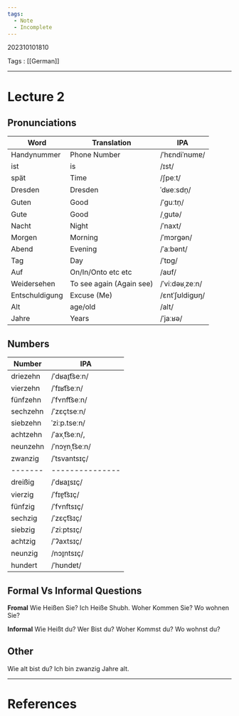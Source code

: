 ```yaml
---
tags:
  - Note
  - Incomplete
---
```

202310101810

Tags : [[German]]

---
# Lecture 2
## Pronunciations
| Word           | Translation              | IPA            |
| -------------- | ------------------------ | -------------- |
| Handynummer    | Phone Number             | /ˈhɛndiˈnʊmɐ/  |
| ist            | is                       | /ɪst/          |
| spät           | Time                     | /ʃpeːt/        |
| Dresden        | Dresden                  | ˈdʁeːsdn̩/     |
| Guten          | Good                     | /ˈɡuːtn̩/      |
| Gute           | Good                     | /ˌɡutə/        |
| Nacht          | Night                    | /ˈnaxt/        |
| Morgen         | Morning                  | /ˈmɔrɡən/      |
| Abend          | Evening                  | /ˈaːbənt/      |
| Tag            | Day                      | /ˈtɒɡ/         |
| Auf            | On/In/Onto etc etc       | /aʊf/          |
| Weidersehen    | To see again (Again see) | /ˈviːdəʁˌzeːn/ |
| Entschuldigung | Excuse (Me)              | /ɛntˈʃʊldiɡʊŋ/ |
| Alt            | age/old                  | /alt/          |
| Jahre          | Years                    | /ˈjaːʁə/               |

## Numbers
| Number   | IPA             |
| -------- | --------------- |
| driezehn | /ˈdʁaɪ̯t͡seːn/  |
| vierzehn | /ˈfɪʁt͡seːn/    |
| fünfzehn | /ˈfʏnft͡seːn/   |
| sechzehn | /ˈzɛçtseːn/     |
| siebzehn | ˈziːp.tseːn/    |
| achtzehn | /ˈaxˌt͡seːn/,   |
| neunzehn | /ˈnɔʏ̯nˌt͡seːn/ |
| zwanzig  | /ˈtsvantsɪç/    |
| -------  | --------------- |
| dreißig  | /ˈdʁaɪ̯sɪç/     |
| vierzig  | /ˈfɪɐ̯t͡sɪç/    |
| fünfzig  | /ˈfʏnftsɪç/     |
| sechzig  | /ˈzɛçt͡sɪç/     |
| siebzig  | /ˈziːptsɪç/     |
| achtzig  | /ˈʔaxtsɪç/      |
| neunzig  | /nɔɪ̯ntsɪç/     |
| hundert  | /ˈhʊndɐt/                |


## Formal Vs Informal Questions
**Fromal**
Wie Heißen Sie?
Ich Heiße Shubh.
Woher Kommen Sie?
Wo wohnen Sie?

**Informal**
Wie Heißt du?
Wer Bist du?
Woher Kommst du?
Wo wohnst du?

## Other
Wie alt bist du?
Ich bin zwanzig Jahre alt.

---
# References
